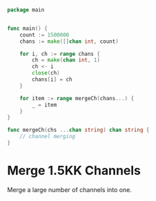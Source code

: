 ```go
package main


func main() {
	count := 1500000
	chans := make([]chan int, count)

	for i, ch := range chans {
		ch = make(chan int, 1)
		ch <- i
		close(ch)
		chans[i] = ch
	}

	for item := range mergeCh(chans...) {
		_ = item
	}
}

func mergeCh(chs ...chan string) chan string {
    // channel merging
}
```
# Merge 1.5KK Channels
Merge a large number of channels into one.